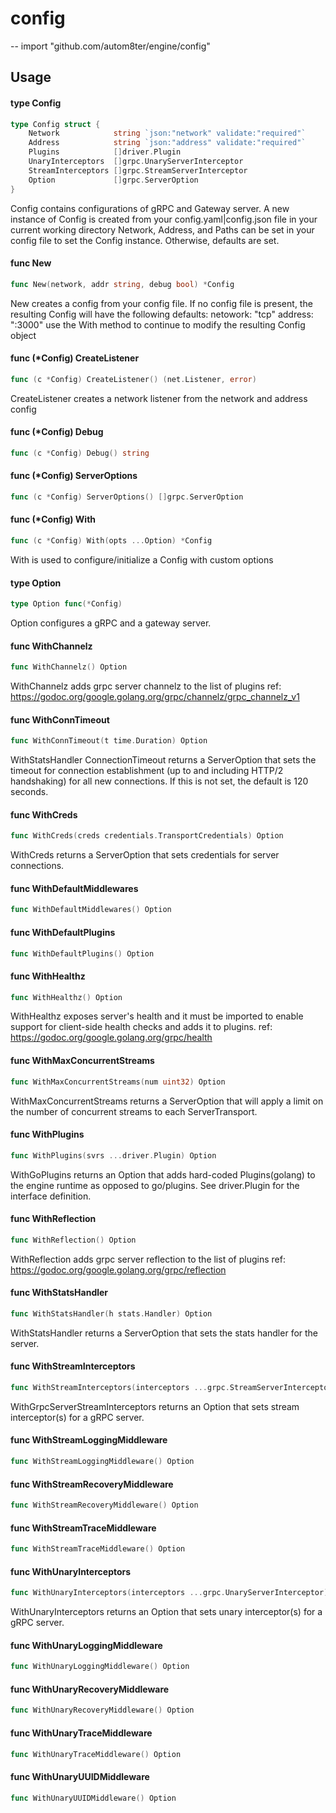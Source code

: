 # config
--
    import "github.com/autom8ter/engine/config"


## Usage

#### type Config

```go
type Config struct {
	Network            string `json:"network" validate:"required"`
	Address            string `json:"address" validate:"required"`
	Plugins            []driver.Plugin
	UnaryInterceptors  []grpc.UnaryServerInterceptor
	StreamInterceptors []grpc.StreamServerInterceptor
	Option             []grpc.ServerOption
}
```

Config contains configurations of gRPC and Gateway server. A new instance of
Config is created from your config.yaml|config.json file in your current working
directory Network, Address, and Paths can be set in your config file to set the
Config instance. Otherwise, defaults are set.

#### func  New

```go
func New(network, addr string, debug bool) *Config
```
New creates a config from your config file. If no config file is present, the
resulting Config will have the following defaults: netowork: "tcp" address:
":3000" use the With method to continue to modify the resulting Config object

#### func (*Config) CreateListener

```go
func (c *Config) CreateListener() (net.Listener, error)
```
CreateListener creates a network listener from the network and address config

#### func (*Config) Debug

```go
func (c *Config) Debug() string
```

#### func (*Config) ServerOptions

```go
func (c *Config) ServerOptions() []grpc.ServerOption
```

#### func (*Config) With

```go
func (c *Config) With(opts ...Option) *Config
```
With is used to configure/initialize a Config with custom options

#### type Option

```go
type Option func(*Config)
```

Option configures a gRPC and a gateway server.

#### func  WithChannelz

```go
func WithChannelz() Option
```
WithChannelz adds grpc server channelz to the list of plugins ref:
https://godoc.org/google.golang.org/grpc/channelz/grpc_channelz_v1

#### func  WithConnTimeout

```go
func WithConnTimeout(t time.Duration) Option
```
WithStatsHandler ConnectionTimeout returns a ServerOption that sets the timeout
for connection establishment (up to and including HTTP/2 handshaking) for all
new connections. If this is not set, the default is 120 seconds.

#### func  WithCreds

```go
func WithCreds(creds credentials.TransportCredentials) Option
```
WithCreds returns a ServerOption that sets credentials for server connections.

#### func  WithDefaultMiddlewares

```go
func WithDefaultMiddlewares() Option
```

#### func  WithDefaultPlugins

```go
func WithDefaultPlugins() Option
```

#### func  WithHealthz

```go
func WithHealthz() Option
```
WithHealthz exposes server's health and it must be imported to enable support
for client-side health checks and adds it to plugins. ref:
https://godoc.org/google.golang.org/grpc/health

#### func  WithMaxConcurrentStreams

```go
func WithMaxConcurrentStreams(num uint32) Option
```
WithMaxConcurrentStreams returns a ServerOption that will apply a limit on the
number of concurrent streams to each ServerTransport.

#### func  WithPlugins

```go
func WithPlugins(svrs ...driver.Plugin) Option
```
WithGoPlugins returns an Option that adds hard-coded Plugins(golang) to the
engine runtime as opposed to go/plugins. See driver.Plugin for the interface
definition.

#### func  WithReflection

```go
func WithReflection() Option
```
WithReflection adds grpc server reflection to the list of plugins ref:
https://godoc.org/google.golang.org/grpc/reflection

#### func  WithStatsHandler

```go
func WithStatsHandler(h stats.Handler) Option
```
WithStatsHandler returns a ServerOption that sets the stats handler for the
server.

#### func  WithStreamInterceptors

```go
func WithStreamInterceptors(interceptors ...grpc.StreamServerInterceptor) Option
```
WithGrpcServerStreamInterceptors returns an Option that sets stream
interceptor(s) for a gRPC server.

#### func  WithStreamLoggingMiddleware

```go
func WithStreamLoggingMiddleware() Option
```

#### func  WithStreamRecoveryMiddleware

```go
func WithStreamRecoveryMiddleware() Option
```

#### func  WithStreamTraceMiddleware

```go
func WithStreamTraceMiddleware() Option
```

#### func  WithUnaryInterceptors

```go
func WithUnaryInterceptors(interceptors ...grpc.UnaryServerInterceptor) Option
```
WithUnaryInterceptors returns an Option that sets unary interceptor(s) for a
gRPC server.

#### func  WithUnaryLoggingMiddleware

```go
func WithUnaryLoggingMiddleware() Option
```

#### func  WithUnaryRecoveryMiddleware

```go
func WithUnaryRecoveryMiddleware() Option
```

#### func  WithUnaryTraceMiddleware

```go
func WithUnaryTraceMiddleware() Option
```

#### func  WithUnaryUUIDMiddleware

```go
func WithUnaryUUIDMiddleware() Option
```
